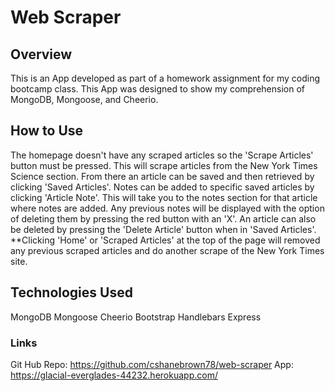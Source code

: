 # Web Scraper

## Overview

This is an App developed as part of a homework assignment for my coding bootcamp class.  This App was designed to show my comprehension of MongoDB, Mongoose, and Cheerio.

## How to Use

The homepage doesn't have any scraped articles so the 'Scrape Articles' button must be pressed.  This will scrape articles from the New York Times Science section.  From there an article can be saved and then retrieved by clicking 'Saved Articles'. Notes can be added to specific saved articles by clicking 'Article Note'.  This will take you to the notes section for that article where notes are added.  Any previous notes will be displayed with the option of deleting them by pressing the red button with an 'X'.  An article can also be deleted by pressing the 'Delete Article' button when in 'Saved Articles'.  **Clicking 'Home' or 'Scraped Articles' at the top of the page will removed any previous scraped articles and do another scrape of the New York Times site.

## Technologies Used

MongoDB
Mongoose
Cheerio
Bootstrap
Handlebars
Express
 
### Links

Git Hub Repo: https://github.com/cshanebrown78/web-scraper
App: https://glacial-everglades-44232.herokuapp.com/